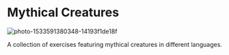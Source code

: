 # Mythical Creatures
![photo-1533591380348-14193f1de18f](https://user-images.githubusercontent.com/59414750/100903876-a0ea4580-3483-11eb-922c-1ec089c034c9.jpeg)

A collection of exercises featuring mythical creatures in different languages.
